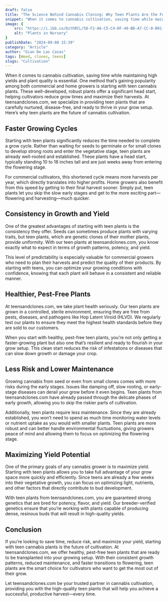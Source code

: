 ```yaml
---
draft: false
title: "The Science Behind Cannabis Cloning: Why Teen Plants Are the Future of Cultivation"
snippet: "When it comes to cannabis cultivation, saving time while maintaining high yields and plant quality is essential. One method that’s gaining popularity among both commercial and home growers is starting with teen cannabis plants."
image: {
    src: "https://i.ibb.co/DzthRCL/58-F2-A6-C5-C4-DF-49-BD-A7-CC-0-B91-D8348-EAA.jpg",
    alt: "Plants in Nursery"
}
publishDate: "2024-09-08 15:39"
category: "Article"
author: "Gian De Las Casas"
tags: [Weed, clones, teens]
slugs: "Cultivation"
---
```

When it comes to cannabis cultivation, saving time while maintaining high yields and plant quality is essential. One method that’s gaining popularity among both commercial and home growers is starting with teen cannabis plants. These well-developed, robust plants offer a significant head start, helping cultivators reduce grow times and maximize their harvests. At teensandclones.com, we specialize in providing teen plants that are carefully nurtured, disease-free, and ready to thrive in your grow setup. Here’s why teen plants are the future of cannabis cultivation.

## Faster Growing Cycles

Starting with teen plants significantly reduces the time needed to complete a grow cycle. Rather than waiting for seeds to germinate or for small clones to develop strong roots and enter the vegetative stage, teen plants are already well-rooted and established. These plants have a head start, typically standing 10 to 18 inches tall and are just weeks away from entering the flowering stage.

For commercial cultivators, this shortened cycle means more harvests per year, which directly translates into higher profits. Home growers also benefit from this speed by getting to their final harvest sooner. Simply put, teen plants let you skip the slow early stages and get to the more exciting part—flowering and harvesting—much quicker.

## Consistency in Growth and Yield

One of the greatest advantages of starting with teen plants is the consistency they offer. Seeds can sometimes produce plants with varying traits, but teen plants, which are genetic clones of their mother plants, provide uniformity. With our teen plants at teensandclones.com, you know exactly what to expect in terms of growth patterns, potency, and yield.

This level of predictability is especially valuable for commercial growers who need to plan their harvests and predict the quality of their products. By starting with teens, you can optimize your growing conditions with confidence, knowing that each plant will behave in a consistent and reliable manner.

## Healthier, Pest-Free Plants

At teensandclones.com, we take plant health seriously. Our teen plants are grown in a controlled, sterile environment, ensuring they are free from pests, diseases, and pathogens like Hop Latent Viroid (HLVD). We regularly test our plants to ensure they meet the highest health standards before they are sold to our customers.

When you start with healthy, pest-free teen plants, you’re not only getting a faster-growing plant but also one that’s resilient and ready to flourish in your grow setup. This clean start reduces the risk of infestations or diseases that can slow down growth or damage your crop.

## Less Risk and Lower Maintenance

Growing cannabis from seed or even from small clones comes with more risks during the early stages. Issues like damping off, slow rooting, or early-stage diseases can derail your grow before it even begins. Teen plants from teensandclones.com have already passed through the delicate phases of early growth, allowing you to skip the riskier parts of cultivation.

Additionally, teen plants require less maintenance. Since they are already established, you won’t need to spend as much time monitoring water levels or nutrient uptake as you would with smaller plants. Teen plants are more robust and can better handle environmental fluctuations, giving growers peace of mind and allowing them to focus on optimizing the flowering stage.

## Maximizing Yield Potential

One of the primary goals of any cannabis grower is to maximize yield. Starting with teen plants allows you to take full advantage of your grow space more quickly and efficiently. Since teens are already a few weeks into their vegetative growth, you can focus on optimizing light, nutrients, and other factors that directly contribute to bud development.

With teen plants from teensandclones.com, you are guaranteed strong genetics that are bred for potency, flavor, and yield. Our breeder-verified genetics ensure that you’re working with plants capable of producing dense, resinous buds that will result in high-quality yields.

## Conclusion

If you’re looking to save time, reduce risk, and maximize your yield, starting with teen cannabis plants is the future of cultivation. At teensandclones.com, we offer healthy, pest-free teen plants that are ready to be transplanted into your growing setup. With their consistent growth patterns, reduced maintenance, and faster transitions to flowering, teen plants are the smart choice for cultivators who want to get the most out of their grow.

Let teensandclones.com be your trusted partner in cannabis cultivation, providing you with the high-quality teen plants that will help you achieve a successful, productive harvest—every time.
